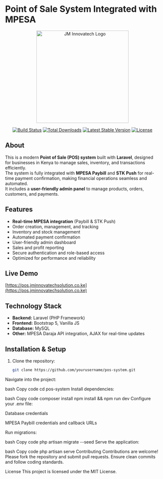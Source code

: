 # Point of Sale System Integrated with MPESA

<p align="center">
  <a href="https://www.jminnovatechsolution.co.ke" target="_blank">
    <img src="https://www.jminnovatechsolution.co.ke/assets/img/iconbg-512.png" width="300" alt="JM Innovatech Logo">
  </a>
</p>

<p align="center">
  <a href="https://github.com/laravel/framework/actions"><img src="https://github.com/laravel/framework/workflows/tests/badge.svg" alt="Build Status"></a>
  <a href="https://packagist.org/packages/laravel/framework"><img src="https://img.shields.io/packagist/dt/laravel/framework" alt="Total Downloads"></a>
  <a href="https://packagist.org/packages/laravel/framework"><img src="https://img.shields.io/packagist/v/laravel/framework" alt="Latest Stable Version"></a>
  <a href="https://opensource.org/licenses/MIT"><img src="https://img.shields.io/badge/license-MIT-brightgreen" alt="License"></a>
</p>

## About

This is a modern **Point of Sale (POS) system** built with **Laravel**, designed for businesses in Kenya to manage sales, inventory, and transactions efficiently.  
The system is fully integrated with **MPESA Paybill** and **STK Push** for real-time payment confirmation, making financial operations seamless and automated.  
It includes a **user-friendly admin panel** to manage products, orders, customers, and payments.

## Features

- **Real-time MPESA integration** (Paybill & STK Push)
- Order creation, management, and tracking
- Inventory and stock management
- Automated payment confirmation
- User-friendly admin dashboard
- Sales and profit reporting
- Secure authentication and role-based access
- Optimized for performance and reliability

## Live Demo

[https://pos.jminnovatechsolution.co.ke](https://pos.jminnovatechsolution.co.ke)

## Technology Stack

- **Backend:** Laravel (PHP Framework)
- **Frontend:** Bootstrap 5, Vanilla JS
- **Database:** MySQL
- **Other:** MPESA Daraja API integration, AJAX for real-time updates

## Installation & Setup

1. Clone the repository:
   ```bash
   git clone https://github.com/yourusername/pos-system.git
Navigate into the project:

bash
Copy code
cd pos-system
Install dependencies:

bash
Copy code
composer install
npm install && npm run dev
Configure your .env file:

Database credentials

MPESA Paybill credentials and callback URLs

Run migrations:

bash
Copy code
php artisan migrate --seed
Serve the application:

bash
Copy code
php artisan serve
Contributing
Contributions are welcome! Please fork the repository and submit pull requests. Ensure clean commits and follow coding standards.

License
This project is licensed under the MIT License.

